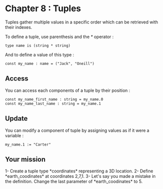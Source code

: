 # Chapter 8 : Tuples

<dialog character="pilot">Hey captain, I'm lieutenant Washburne, the pilot of this piece of junk. Just let me know the coordinates of where you want to go and I'll try my best to bring us there in one piece...</dialog>

Tuples gather multiple values in a specific order which can be retrieved with their indexes.

To define a tuple, use parenthesis and the _\*_ operator :

```
type name is (string * string)
```

And to define a value of this type :

```
const my_name : name = ("Jack", "Oneill")
```

## Access

You can access each components of a tuple by their position :

```
const my_name_first_name : string = my_name.0
const my_name_last_name : string = my_name.1
```

## Update

You can modify a component of tuple by assigning values as if it were a variable :

```
my_name.1 := "Carter"
```

## Your mission

<!-- prettier-ignore -->1- Create a tuple type *coordinates* representing a 3D location.

<!-- prettier-ignore -->2- Define *earth_coodinates* at coordinates 2,7,1.

<!-- prettier-ignore -->3- Let's say you made a mistake in the definition. Change the last parameter of *earth_coodinates* to 5.
